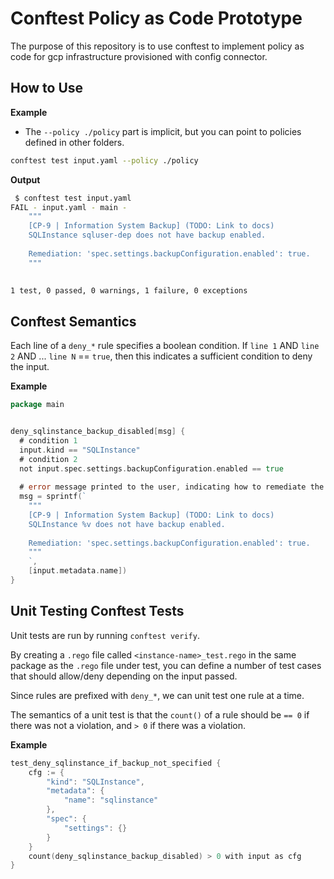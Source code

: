 # Conftest Policy as Code Prototype

The purpose of this repository is to use conftest to implement policy as code for gcp infrastructure provisioned with config connector.

## How to Use

**Example**

- The `--policy ./policy` part is implicit, but you can point to policies defined in other folders.

```bash
conftest test input.yaml --policy ./policy
```

**Output**

```bash
 $ conftest test input.yaml
FAIL - input.yaml - main - 
    """
    [CP-9 | Information System Backup] (TODO: Link to docs)
    SQLInstance sqluser-dep does not have backup enabled.
    
    Remediation: 'spec.settings.backupConfiguration.enabled': true.
    """
    

1 test, 0 passed, 0 warnings, 1 failure, 0 exceptions
```

## Conftest Semantics

Each line of a `deny_*` rule specifies a boolean condition. If `line 1` AND `line 2` AND ... `line N` == `true`, then this indicates a sufficient condition to deny the input.

**Example**

```go
package main


deny_sqlinstance_backup_disabled[msg] {
  # condition 1
  input.kind == "SQLInstance"
  # condition 2
  not input.spec.settings.backupConfiguration.enabled == true
  
  # error message printed to the user, indicating how to remediate the issue
  msg = sprintf(`
    """
    [CP-9 | Information System Backup] (TODO: Link to docs)
    SQLInstance %v does not have backup enabled.
    
    Remediation: 'spec.settings.backupConfiguration.enabled': true.
    """
    `,
    [input.metadata.name])
}
```

## Unit Testing Conftest Tests

Unit tests are run by running `conftest verify`.

By creating a `.rego` file called `<instance-name>_test.rego` in the same package as the `.rego` file under test, you can define a number of test cases that should allow/deny depending on the input passed.

Since rules are prefixed with `deny_*`, we can unit test one rule at a time.

The semantics of a unit test is that the `count()` of a rule should be `== 0` if there was not a violation, and `> 0` if there was a violation.

**Example**

```go
test_deny_sqlinstance_if_backup_not_specified {
    cfg := {
        "kind": "SQLInstance",
        "metadata": {
            "name": "sqlinstance"
        },
        "spec": {
            "settings": {}
        }
    }
    count(deny_sqlinstance_backup_disabled) > 0 with input as cfg
}
```